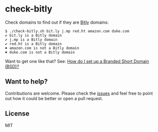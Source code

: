 # check-bitly

Check domains to find out if they are [Bitly](https://bitly.com) domains:

```
$ ./check-bitly.sh bit.ly j.mp red.ht amazon.com duke.com
✔ bit.ly is a Bitly domain
✔ j.mp is a Bitly domain
✔ red.ht is a Bitly domain
✖ amazon.com is not a Bitly domain
✖ duke.com is not a Bitly domain
```

Want to get one like that? See: [How do I set up a Branded Short Domain (BSD)?](https://support.bitly.com/hc/en-us/articles/230898888-How-do-I-set-up-a-Branded-Short-Domain-BSD-)

## Want to help?

Contributions are welcome. Please check the [issues](https://github.com/specious/check-bitly/issues) and feel free to point out how it could be better or open a pull request.

## License

MIT